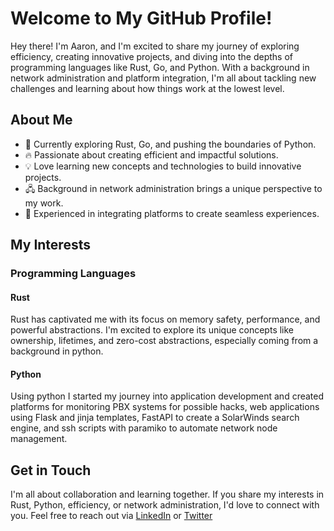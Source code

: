 # Welcome to My GitHub Profile!

Hey there! I'm Aaron, and I'm excited to share my journey of exploring efficiency, creating innovative projects, and diving into the depths of programming languages like Rust, Go, and Python. With a background in network administration and platform integration, I'm all about tackling new challenges and learning about how things work at the lowest level.

## About Me

- 🌱 Currently exploring Rust, Go, and pushing the boundaries of Python.
- 🔥 Passionate about creating efficient and impactful solutions.
- 💡 Love learning new concepts and technologies to build innovative projects.
- 🖧 Background in network administration brings a unique perspective to my work.
- 🤝 Experienced in integrating platforms to create seamless experiences.

## My Interests

### Programming Languages

#### Rust
Rust has captivated me with its focus on memory safety, performance, and powerful abstractions. I'm excited to explore its unique concepts like ownership, lifetimes, and zero-cost abstractions, especially coming from a background in python.

#### Python
Using python I started my journey into application development and created platforms for monitoring PBX systems for possible hacks, web applications using Flask and jinja templates, FastAPI to create a SolarWinds search engine, and ssh scripts with paramiko to automate network node management.

## Get in Touch

I'm all about collaboration and learning together. If you share my interests in Rust, Python, efficiency, or network administration, I'd love to connect with you. Feel free to reach out via [LinkedIn](www.linkedin.com/in/aaron-southcombe-858629278) or [Twitter](https://twitter.com/southcombe)
